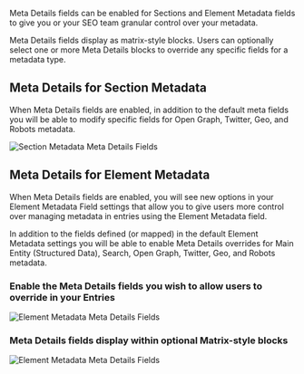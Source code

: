 Meta Details fields can be enabled for Sections and Element Metadata fields to give you or your SEO team granular control over your metadata.

Meta Details fields display as matrix-style blocks. Users can optionally select one or more Meta Details blocks to override any specific fields for a metadata type.

## Meta Details for Section Metadata

When Meta Details fields are enabled, in addition to the default meta fields you will be able to modify specific fields for Open Graph, Twitter, Geo, and Robots metadata.

![Section Metadata Meta Details Fields]({asset:3372:url})

## Meta Details for Element Metadata

When Meta Details fields are enabled, you will see new options in your Element Metadata Field settings that allow you to give users more control over managing metadata in entries using the Element Metadata field.

In addition to the fields defined (or mapped) in the default Element Metadata settings you will be able to enable Meta Details overrides for Main Entity (Structured Data), Search, Open Graph, Twitter, Geo, and Robots metadata.

### Enable the Meta Details fields you wish to allow users to override in your Entries

![Element Metadata Meta Details Fields]({asset:3377:url})

### Meta Details fields display within optional Matrix-style blocks

![Element Metadata Meta Details Fields]({asset:3379:url})